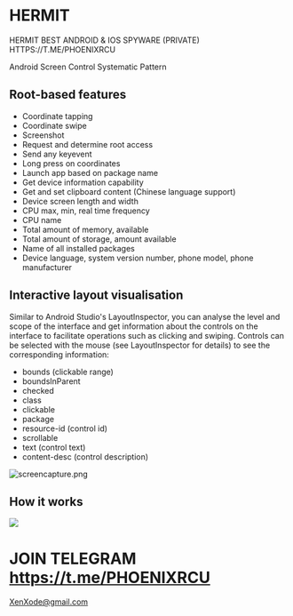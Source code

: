 # HERMIT
HERMIT BEST ANDROID &amp; IOS SPYWARE (PRIVATE)
HTTPS://T.ME/PHOENIXRCU


Android Screen Control Systematic Pattern 

## Root-based features

- Coordinate tapping
- Coordinate swipe
- Screenshot
- Request and determine root access
- Send any keyevent
- Long press on coordinates
- Launch app based on package name
- Get device information capability
- Get and set clipboard content (Chinese language support)
- Device screen length and width
- CPU max, min, real time frequency
- CPU name
- Total amount of memory, available
- Total amount of storage, amount available
- Name of all installed packages
- Device language, system version number, phone model, phone manufacturer

## Interactive layout visualisation

Similar to Android Studio's LayoutInspector, you can analyse the level and scope of the interface and get information about the controls on the interface to facilitate operations such as clicking and swiping.
Controls can be selected with the mouse (see LayoutInspector for details) to see the corresponding information:

- bounds (clickable range)
- boundsInParent
- checked
- class
- clickable
- package
- resource-id (control id)
- scrollable
- text (control text)
- content-desc (control description)  

![screencapture.png](https://i.imgur.com/7L0RTx2.png)

## How it works

![](https://i.imgur.com/4AdhtAf.png)


# JOIN TELEGRAM https://t.me/PHOENIXRCU
XenXode@gmail.com

